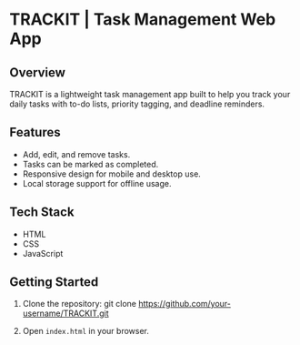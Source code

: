 # TRACKIT | Task Management Web App

## Overview
TRACKIT is a lightweight task management app built to help you track your daily tasks with to-do lists, priority tagging, and deadline reminders.

## Features
- Add, edit, and remove tasks.
- Tasks can be marked as completed.
- Responsive design for mobile and desktop use.
- Local storage support for offline usage.

## Tech Stack
- HTML
- CSS
- JavaScript

## Getting Started
1. Clone the repository: git clone https://github.com/your-username/TRACKIT.git

2. Open `index.html` in your browser.
